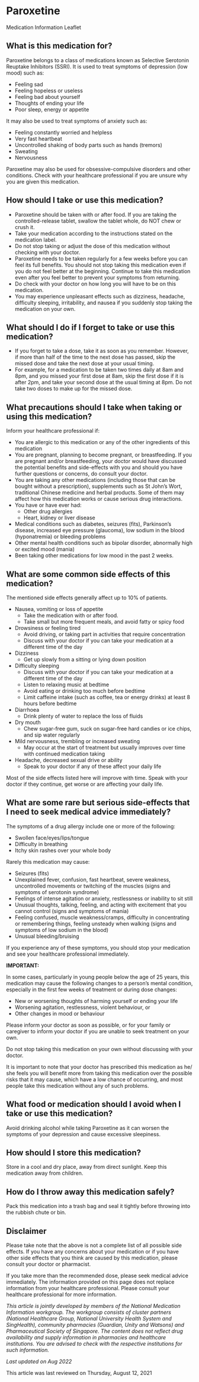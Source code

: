 # Paroxetine

Medication Information Leaflet

What is this medication for?
----------------------------

Paroxetine belongs to a class of medications known as Selective Serotonin Reuptake Inhibitors (SSRI). It is used to treat symptoms of depression (low mood) such as:

* Feeling sad
* Feeling hopeless or useless
* Feeling bad about yourself
* Thoughts of ending your life
* Poor sleep, energy or appetite

It may also be used to treat symptoms of anxiety such as:

* Feeling constantly worried and helpless
* Very fast heartbeat
* Uncontrolled shaking of body parts such as hands (tremors)
* Sweating
* Nervousness

Paroxetine may also be used for obsessive-compulsive disorders and other conditions. Check with your healthcare professional if you are unsure why you are given this medication.

How should I take or use this medication?
-----------------------------------------

* Paroxetine should be taken with or after food. If you are taking the controlled-release tablet, swallow the tablet whole, do NOT chew or crush it.
* Take your medication according to the instructions stated on the medication label.
* Do not stop taking or adjust the dose of this medication without checking with your doctor.
* Paroxetine needs to be taken regularly for a few weeks before you can feel its full benefits. You should not stop taking this medication even if you do not feel better at the beginning. Continue to take this medication even after you feel better to prevent your symptoms from returning.
* Do check with your doctor on how long you will have to be on this medication.
* You may experience unpleasant effects such as dizziness, headache, difficulty sleeping, irritability, and nausea if you suddenly stop taking the medication on your own.

What should I do if I forget to take or use this medication?
------------------------------------------------------------

* If you forget to take a dose, take it as soon as you remember. However, if more than half of the time to the next dose has passed, skip the missed dose and take the next dose at your usual timing.
* For example, for a medication to be taken two times daily at 8am and 8pm, and you missed your first dose at 8am, skip the first dose if it is after 2pm, and take your second dose at the usual timing at 8pm. Do not take two doses to make up for the missed dose.

What precautions should I take when taking or using this medication?
--------------------------------------------------------------------

Inform your healthcare professional if:

* You are allergic to this medication or any of the other ingredients of this medication
* You are pregnant, planning to become pregnant, or breastfeeding. If you are pregnant and/or breastfeeding, your doctor would have discussed the potential benefits and side-effects with you and should you have further questions or concerns, do consult your doctor.
* You are taking any other medications (including those that can be bought without a prescription), supplements such as St John’s Wort, traditional Chinese medicine and herbal products. Some of them may affect how this medication works or cause serious drug interactions.
* You have or have ever had:
  + Other drug allergies
  + Heart, kidney or liver disease
* Medical conditions such as diabetes, seizures (fits), Parkinson’s disease, increased eye pressure (glaucoma), low sodium in the blood (hyponatremia) or bleeding problems
* Other mental health conditions such as bipolar disorder, abnormally high or excited mood (mania)
* Been taking other medications for low mood in the past 2 weeks.

What are some common side effects of this medication?
-----------------------------------------------------

The mentioned side effects generally affect up to 10% of patients.

* Nausea, vomiting or loss of appetite
  + Take the medication with or after food.
  + Take small but more frequent meals, and avoid fatty or spicy food
* Drowsiness or feeling tired
  + Avoid driving, or taking part in activities that require concentration
  + Discuss with your doctor if you can take your medication at a different time of the day
* Dizziness
  + Get up slowly from a sitting or lying down position
* Difficulty sleeping
  + Discuss with your doctor if you can take your medication at a different time of the day
  + Listen to relaxing music at bedtime
  + Avoid eating or drinking too much before bedtime
  + Limit caffeine intake (such as coffee, tea or energy drinks) at least 8 hours before bedtime
* Diarrhoea
  + Drink plenty of water to replace the loss of fluids
* Dry mouth
  + Chew sugar-free gum, suck on sugar-free hard candies or ice chips, and sip water regularly
* Mild nervousness, trembling or increased sweating
  + May occur at the start of treatment but usually improves over time with continued medication taking
* Headache, decreased sexual drive or ability
  + Speak to your doctor if any of these affect your daily life

Most of the side effects listed here will improve with time. Speak with your doctor if they continue, get worse or are affecting your daily life.

What are some rare but serious side-effects that I need to seek medical advice immediately?
-------------------------------------------------------------------------------------------

The symptoms of a drug allergy include one or more of the following:

* Swollen face/eyes/lips/tongue
* Difficulty in breathing
* Itchy skin rashes over your whole body

Rarely this medication may cause:

* Seizures (fits)
* Unexplained fever, confusion, fast heartbeat, severe weakness, uncontrolled movements or twitching of the muscles (signs and symptoms of serotonin syndrome)
* Feelings of intense agitation or anxiety, restlessness or inability to sit still
* Unusual thoughts, talking, feeling, and acting with excitement that you cannot control (signs and symptoms of mania)
* Feeling confused, muscle weakness/cramps, difficulty in concentrating or remembering things, feeling unsteady when walking (signs and symptoms of low sodium in the blood)
* Unusual bleeding/bruising

If you experience any of these symptoms, you should stop your medication and see your healthcare professional immediately.

**IMPORTANT:**

In some cases, particularly in young people below the age of 25 years, this medication may cause the following changes to a person’s mental condition, especially in the first few weeks of treatment or during dose changes:

* New or worsening thoughts of harming yourself or ending your life
* Worsening agitation, restlessness, violent behaviour, or
* Other changes in mood or behaviour

Please inform your doctor as soon as possible, or for your family or caregiver to inform your doctor if you are unable to seek treatment on your own.

Do not stop taking this medication on your own without discussing with your doctor.

It is important to note that your doctor has prescribed this medication as he/ she feels you will benefit more from taking this medication over the possible risks that it may cause, which have a low chance of occurring, and most people take this medication without any of such problems.

What food or medication should I avoid when I take or use this medication?
--------------------------------------------------------------------------

Avoid drinking alcohol while taking Paroxetine as it can worsen the symptoms of your depression and cause excessive sleepiness.

How should I store this medication?
-----------------------------------

Store in a cool and dry place, away from direct sunlight. Keep this medication away from children.

How do I throw away this medication safely?
-------------------------------------------

Pack this medication into a trash bag and seal it tightly before throwing into the rubbish chute or bin. 

Disclaimer
----------

Please take note that the above is not a complete list of all possible side effects. If you have any concerns about your medication or if you have other side effects that you think are caused by this medication, please consult your doctor or pharmacist.

If you take more than the recommended dose, please seek medical advice immediately. The information provided on this page does not replace information from your healthcare professional. Please consult your healthcare professional for more information.

*This article is jointly developed by members of the National Medication Information workgroup. The workgroup consists of cluster partners (National Healthcare Group, National University Health System and SingHealth), community pharmacies (Guardian, Unity and Watsons) and Pharmaceutical Society of Singapore. The content does not reflect drug availability and supply information in pharmacies and healthcare institutions. You are advised to check with the respective institutions for such information.*

*Last updated on Aug 2022*

This article was last reviewed on
Thursday, August 12, 2021